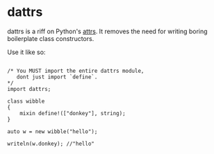 # dattrs

dattrs is a riff on Python's [attrs](https://pypi.org/project/attrs/).
It removes the need for writing boring boilerplate class constructors.

Use it like so:

```

/* You MUST import the entire dattrs module, 
   dont just import `define`.
*/
import dattrs;

class wibble
{
    mixin define!(["donkey"], string);
}

auto w = new wibble("hello");

writeln(w.donkey); //"hello"

```
